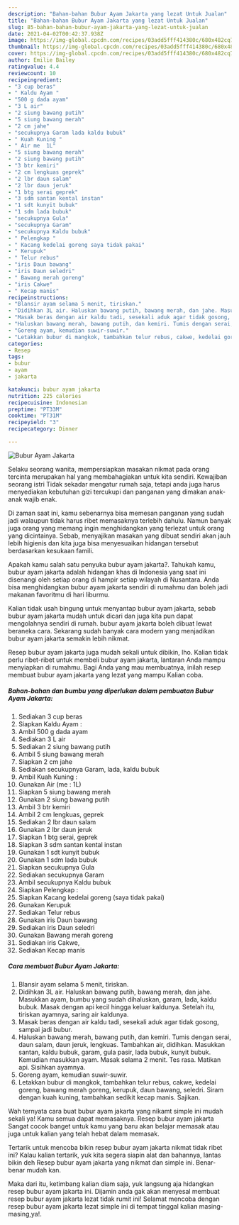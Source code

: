 ```yaml
---
description: "Bahan-bahan Bubur Ayam Jakarta yang lezat Untuk Jualan"
title: "Bahan-bahan Bubur Ayam Jakarta yang lezat Untuk Jualan"
slug: 85-bahan-bahan-bubur-ayam-jakarta-yang-lezat-untuk-jualan
date: 2021-04-02T00:42:37.938Z
image: https://img-global.cpcdn.com/recipes/03add5fff414380c/680x482cq70/bubur-ayam-jakarta-foto-resep-utama.jpg
thumbnail: https://img-global.cpcdn.com/recipes/03add5fff414380c/680x482cq70/bubur-ayam-jakarta-foto-resep-utama.jpg
cover: https://img-global.cpcdn.com/recipes/03add5fff414380c/680x482cq70/bubur-ayam-jakarta-foto-resep-utama.jpg
author: Emilie Bailey
ratingvalue: 4.4
reviewcount: 10
recipeingredient:
- "3 cup beras"
- " Kaldu Ayam "
- "500 g dada ayam"
- "3 L air"
- "2 siung bawang putih"
- "5 siung bawang merah"
- "2 cm jahe"
- "secukupnya Garam lada kaldu bubuk"
- " Kuah Kuning "
- " Air me  1L"
- "5 siung bawang merah"
- "2 siung bawang putih"
- "3 btr kemiri"
- "2 cm lengkuas geprek"
- "2 lbr daun salam"
- "2 lbr daun jeruk"
- "1 btg serai geprek"
- "3 sdm santan kental instan"
- "1 sdt kunyit bubuk"
- "1 sdm lada bubuk"
- "secukupnya Gula"
- "secukupnya Garam"
- "secukupnya Kaldu bubuk"
- " Pelengkap "
- " Kacang kedelai goreng saya tidak pakai"
- " Kerupuk"
- " Telur rebus"
- "iris Daun bawang"
- "iris Daun seledri"
- " Bawang merah goreng"
- "iris Cakwe"
- " Kecap manis"
recipeinstructions:
- "Blansir ayam selama 5 menit, tiriskan."
- "Didihkan 3L air. Haluskan bawang putih, bawang merah, dan jahe. Masukkan ayam, bumbu yang sudah dihaluskan, garam, lada, kaldu bubuk. Masak dengan api kecil hingga keluar kaldunya. Setelah itu, tiriskan ayamnya, saring air kaldunya."
- "Masak beras dengan air kaldu tadi, sesekali aduk agar tidak gosong, sampai jadi bubur."
- "Haluskan bawang merah, bawang putih, dan kemiri. Tumis dengan serai, daun salam, daun jeruk, lengkuas. Tambahkan air, didihkan. Masukkan santan, kaldu bubuk, garam, gula pasir, lada bubuk, kunyit bubuk. Kemudian masukkan ayam. Masak selama 2 menit. Tes rasa. Matikan api. Sisihkan ayamnya."
- "Goreng ayam, kemudian suwir-suwir."
- "Letakkan bubur di mangkok, tambahkan telur rebus, cakwe, kedelai goreng, bawang merah goreng, kerupuk, daun bawang, seledri. Siram dengan kuah kuning, tambahkan sedikit kecap manis. Sajikan."
categories:
- Resep
tags:
- bubur
- ayam
- jakarta

katakunci: bubur ayam jakarta 
nutrition: 225 calories
recipecuisine: Indonesian
preptime: "PT33M"
cooktime: "PT31M"
recipeyield: "3"
recipecategory: Dinner

---
```



![Bubur Ayam Jakarta](https://img-global.cpcdn.com/recipes/03add5fff414380c/680x482cq70/bubur-ayam-jakarta-foto-resep-utama.jpg)

Selaku seorang wanita, mempersiapkan masakan nikmat pada orang tercinta merupakan hal yang membahagiakan untuk kita sendiri. Kewajiban seorang istri Tidak sekadar mengatur rumah saja, tetapi anda juga harus menyediakan kebutuhan gizi tercukupi dan panganan yang dimakan anak-anak wajib enak.

Di zaman  saat ini, kamu sebenarnya bisa memesan panganan yang sudah jadi walaupun tidak harus ribet memasaknya terlebih dahulu. Namun banyak juga orang yang memang ingin menghidangkan yang terlezat untuk orang yang dicintainya. Sebab, menyajikan masakan yang dibuat sendiri akan jauh lebih higienis dan kita juga bisa menyesuaikan hidangan tersebut berdasarkan kesukaan famili. 



Apakah kamu salah satu penyuka bubur ayam jakarta?. Tahukah kamu, bubur ayam jakarta adalah hidangan khas di Indonesia yang saat ini disenangi oleh setiap orang di hampir setiap wilayah di Nusantara. Anda bisa menghidangkan bubur ayam jakarta sendiri di rumahmu dan boleh jadi makanan favoritmu di hari liburmu.

Kalian tidak usah bingung untuk menyantap bubur ayam jakarta, sebab bubur ayam jakarta mudah untuk dicari dan juga kita pun dapat mengolahnya sendiri di rumah. bubur ayam jakarta boleh dibuat lewat beraneka cara. Sekarang sudah banyak cara modern yang menjadikan bubur ayam jakarta semakin lebih nikmat.

Resep bubur ayam jakarta juga mudah sekali untuk dibikin, lho. Kalian tidak perlu ribet-ribet untuk membeli bubur ayam jakarta, lantaran Anda mampu menyiapkan di rumahmu. Bagi Anda yang mau membuatnya, inilah resep membuat bubur ayam jakarta yang lezat yang mampu Kalian coba.

<!--inarticleads1-->

##### Bahan-bahan dan bumbu yang diperlukan dalam pembuatan Bubur Ayam Jakarta:

1. Sediakan 3 cup beras
1. Siapkan  Kaldu Ayam :
1. Ambil 500 g dada ayam
1. Sediakan 3 L air
1. Sediakan 2 siung bawang putih
1. Ambil 5 siung bawang merah
1. Siapkan 2 cm jahe
1. Sediakan secukupnya Garam, lada, kaldu bubuk
1. Ambil  Kuah Kuning :
1. Gunakan  Air (me : 1L)
1. Siapkan 5 siung bawang merah
1. Gunakan 2 siung bawang putih
1. Ambil 3 btr kemiri
1. Ambil 2 cm lengkuas, geprek
1. Sediakan 2 lbr daun salam
1. Gunakan 2 lbr daun jeruk
1. Siapkan 1 btg serai, geprek
1. Siapkan 3 sdm santan kental instan
1. Gunakan 1 sdt kunyit bubuk
1. Gunakan 1 sdm lada bubuk
1. Siapkan secukupnya Gula
1. Sediakan secukupnya Garam
1. Ambil secukupnya Kaldu bubuk
1. Siapkan  Pelengkap :
1. Siapkan  Kacang kedelai goreng (saya tidak pakai)
1. Gunakan  Kerupuk
1. Sediakan  Telur rebus
1. Gunakan iris Daun bawang
1. Sediakan iris Daun seledri
1. Gunakan  Bawang merah goreng
1. Sediakan iris Cakwe,
1. Sediakan  Kecap manis




<!--inarticleads2-->

##### Cara membuat Bubur Ayam Jakarta:

1. Blansir ayam selama 5 menit, tiriskan.
1. Didihkan 3L air. Haluskan bawang putih, bawang merah, dan jahe. Masukkan ayam, bumbu yang sudah dihaluskan, garam, lada, kaldu bubuk. Masak dengan api kecil hingga keluar kaldunya. Setelah itu, tiriskan ayamnya, saring air kaldunya.
1. Masak beras dengan air kaldu tadi, sesekali aduk agar tidak gosong, sampai jadi bubur.
1. Haluskan bawang merah, bawang putih, dan kemiri. Tumis dengan serai, daun salam, daun jeruk, lengkuas. Tambahkan air, didihkan. Masukkan santan, kaldu bubuk, garam, gula pasir, lada bubuk, kunyit bubuk. Kemudian masukkan ayam. Masak selama 2 menit. Tes rasa. Matikan api. Sisihkan ayamnya.
1. Goreng ayam, kemudian suwir-suwir.
1. Letakkan bubur di mangkok, tambahkan telur rebus, cakwe, kedelai goreng, bawang merah goreng, kerupuk, daun bawang, seledri. Siram dengan kuah kuning, tambahkan sedikit kecap manis. Sajikan.




Wah ternyata cara buat bubur ayam jakarta yang nikamt simple ini mudah sekali ya! Kamu semua dapat memasaknya. Resep bubur ayam jakarta Sangat cocok banget untuk kamu yang baru akan belajar memasak atau juga untuk kalian yang telah hebat dalam memasak.

Tertarik untuk mencoba bikin resep bubur ayam jakarta nikmat tidak ribet ini? Kalau kalian tertarik, yuk kita segera siapin alat dan bahannya, lantas bikin deh Resep bubur ayam jakarta yang nikmat dan simple ini. Benar-benar mudah kan. 

Maka dari itu, ketimbang kalian diam saja, yuk langsung aja hidangkan resep bubur ayam jakarta ini. Dijamin anda gak akan menyesal membuat resep bubur ayam jakarta lezat tidak rumit ini! Selamat mencoba dengan resep bubur ayam jakarta lezat simple ini di tempat tinggal kalian masing-masing,ya!.

